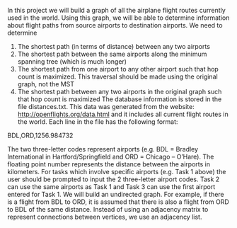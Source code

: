 In this project we will build a graph of all the airplane flight routes currently used in the world.
Using this graph, we  will be able to determine information about flight paths from source airports
to destination airports. We need to determine
1. The shortest path (in terms of distance) between any two airports
2. The shortest path between the same airports along the minimum spanning tree (which is
much longer)
3. The shortest path from one airport to any other airport such that hop count is maximized.
This traversal should be made using the original graph, not the MST
4. The shortest path between any two airports in the original graph such that hop count is
maximized
The database information is stored in the file distances.txt. This data was generated
from the website: http://openflights.org/data.html and it includes all current flight routes in the
world. Each line in the file has the following format:

BDL,ORD,1256.984732

The two three-letter codes represent airports (e.g. BDL = Bradley International in
Hartford/Springfield and ORD = Chicago – O’Hare). The floating point number represents the
distance between the airports in kilometers. For tasks which involve specific airports (e.g. Task 1
above) the user should be prompted to input the 2 three-letter airport codes. Task 2 can use the
same airports as Task 1 and Task 3 can use the first airport entered for Task 1. We will
build an undirected graph. For example, if there is a flight from BDL to ORD, it is assumed that
there is also a flight from ORD to BDL of the same distance.
Instead of using an adjacency matrix to represent connections between vertices, we use an adjacency list. 